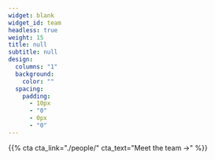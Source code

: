 ```yaml
---
widget: blank
widget_id: team
headless: true
weight: 15
title: null
subtitle: null
design:
  columns: "1"
  background:
    color: ""
  spacing:
    padding:
      - 10px
      - "0"
      - 0px
      - "0"
---
```


{{% cta cta_link="./people/" cta_text="Meet the team →" %}}
